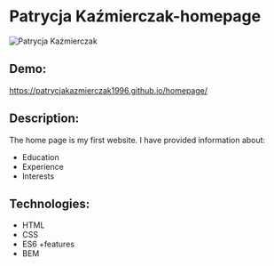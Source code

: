 
# Patrycja  Kaźmierczak-homepage

![Patrycja Kaźmierczak](https://i.postimg.cc/WzrjG3Sq/patrycja.jpg)

## Demo:
https://patrycjakazmierczak1996.github.io/homepage/

##  Description:

The home page is my first website. I have provided information about:
- Education
- Experience
- Interests

## Technologies:

- HTML
- CSS
- ES6 +features
- BEM
